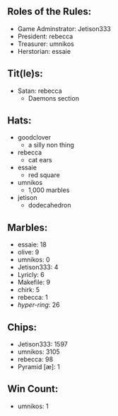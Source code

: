 ## Roles of the Rules:
- Game Adminstrator:  Jetison333
- President:  rebecca
- Treasurer:  umnikos
- Herstorian:  essaie

## Tit(le)s:
- Satan:  rebecca
  - Daemons section

## Hats:
- goodclover
  - a silly non thing
- rebecca
  - cat ears
- essaie
  - red square
- umnikos
  - 1,000 marbles
- jetison
  - dodecahedron

## Marbles:
- essaie: 18
- olive: 9
- umnikos: 0
- Jetison333: 4
- Lyricly: 6
- Makefile: 9
- chirk: 5
- rebecca: 1
- *hyper-ring*: 26

## Chips:
- Jetison333: 1597
- umnikos: 3105
- rebecca: 98
- Pyramid [æ]: 1

## Win Count:
- umnikos: 1

